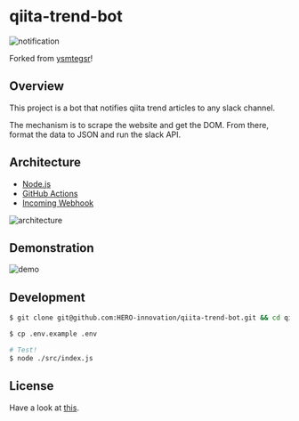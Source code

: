 # qiita-trend-bot

![notification](https://github.com/ysmtegsr/qiita-trend-bot/workflows/notification/badge.svg)

Forked from [ysmtegsr](https://github.com/ysmtegsr/qiita-trend-bot)!
## Overview

This project is a bot that notifies qiita trend articles to any slack channel.

The mechanism is to scrape the website and get the DOM. From there, format the data to JSON and run the slack API.

## Architecture

- [Node.js](https://nodejs.org/ja/)
- [GitHub Actions](https://github.co.jp/features/actions)
- [Incoming Webhook](https://slack.com/apps/A0F7XDUAZ)

![architecture](https://user-images.githubusercontent.com/38056766/97313375-e24a6c80-18a9-11eb-87f9-9202121eb626.png)

## Demonstration

![demo](https://user-images.githubusercontent.com/38056766/97309932-fab88800-18a5-11eb-9bca-a0ccaa7117a5.png)

## Development

```sh
$ git clone git@github.com:HERO-innovation/qiita-trend-bot.git && cd qiita-trend-bot

$ cp .env.example .env

# Test!
$ node ./src/index.js
```

## License

Have a look at [this](https://github.com/ysmtegsr/qiita-trend-bot/blob/master/LICENSE).
